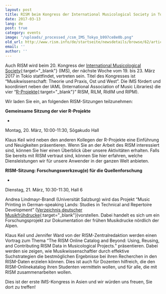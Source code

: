 ```yaml
---
layout: post
title: RISM beim Kongress der International Musicological Society in Tokio
date: 2017-03-13
lang: de
post: true
category: events
image: "/uploads/_processed_/csm_IMS_Tokyo_b997ce8e0b.png"
old_url: http://www.rism.info/de/startseite/newsdetails/browse/62/article/64/rism-at-the-international-musicological-society-congress-in-tokyo.html
email: ''
author: ''
---
```



Auch RISM wird beim 20. Kongress der [International Musicological Society](http://ims2017-tokyo.org/){:target="_blank"} (IMS), der nächste Woche vom 19. bis 23. März 2017 in Tokio stattfindet, vertreten sein. Titel des Kongresses ist “Musikwissenschaft: Theorie und Praxis, Ost und West”. Die IMS fördert und koordiniert neben der IAML (International Association of Music Libraries) die vier “[R-Projekte](http://www.r-musicprojects.org/){:target="_blank"}” RISM, RILM, RIdIM und RIPM).

Wir laden Sie ein, an folgenden RISM-Sitzungen teilzunehmen:

**Gemeinsame Sitzung der vier R-Projekte**

-

Montag, 20. März, 10:00-11:30, Sōgakudo Hall



Klaus Keil wird neben den anderen Kollegen der R-Projekte eine Einführung und Neuigkeiten präsentieren. Wenn Sie an der Arbeit des RISM interessiert sind, können Sie hier einen Überblick über unsere Aktivitäten erhalten. Falls Sie bereits mit RISM vertraut sind, können Sie hier erfahren, welche Diensleistungen wir für unsere Anwender in der ganzen Welt anbieten.

**RISM-Sitzung: Forschungswerkzeug(e) für die Quellenforschung**

-

Dienstag, 21. März, 10:30-11:30, Hall 6



Andrea Lindmayr-Brandl (Universität Salzburg) wird das Projekt “Music Printing in German-speaking Lands: Studies in Technical and Repertoire Development” ([Verzeichnis deutscher Musikfrühdrucke](http://www.vdm16.sbg.ac.at/db/music_prints.php?content=project_description&menu=0){:target="_blank"})vorstellen. Dabei handelt es sich um ein Forschungsprojekt zur Dokumentation der frühen Musikdrucke nördlich der Alpen.

Klaus Keil und Jennifer Ward von der RISM-Zentralredaktion werden einen Vortrag zum Thema “The RISM Online Catalog and Beyond: Using, Reusing, and Contributing RISM Data in Musicological Projects.” präsentieren. Dabei werden sie zeigen, wie Musikwissenschaftler durch effektive Suchstrategien die bestmöglichen Ergebnisse bei ihren Recherchen in den RISM-Daten erzielen können. Dies ist auch für Dozenten hilfreich, die den RISM-Onlinekatalog ihren Studenten vermitteln wollen, und für alle, die mit RISM zusammenarbeiten wollen.



Dies ist der erste IMS-Kongress in Asien und wir würden uns freuen, Sie dort zu treffen!





<script type="text/javascript">var switchTo5x=true;</script><script type="text/javascript" src="http://w.sharethis.com/button/buttons.js"></script><script type="text/javascript">stLight.options({publisher: "9b601438-1ce1-49d8-bfd7-9cff5df54c17", doNotHash: false, doNotCopy: false, hashAddressBar: false});</script>